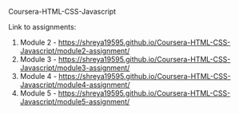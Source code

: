 Coursera-HTML-CSS-Javascript

Link to assignments:
1. Module 2 - https://shreya19595.github.io/Coursera-HTML-CSS-Javascript/module2-assignment/
2. Module 3 - https://shreya19595.github.io/Coursera-HTML-CSS-Javascript/module3-assignment/
3. Module 4 - https://shreya19595.github.io/Coursera-HTML-CSS-Javascript/module4-assignment/
4. Module 5 - https://shreya19595.github.io/Coursera-HTML-CSS-Javascript/module5-assignment/
